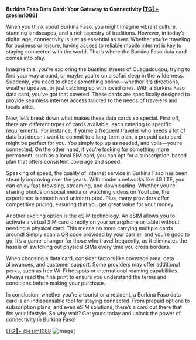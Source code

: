 **Burkina Faso Data Card: Your Gateway to Connectivity [[TG💪+ @esim1088](https://t.me/s/esim1088)]**

When you think about Burkina Faso, you might imagine vibrant culture, stunning landscapes, and a rich tapestry of traditions. However, in today’s digital age, connectivity is just as essential as ever. Whether you’re traveling for business or leisure, having access to reliable mobile internet is key to staying connected with the world. That’s where the Burkina Faso data card comes into play.

Imagine this: you’re exploring the bustling streets of Ouagadougou, trying to find your way around, or maybe you're on a safari deep in the wilderness. Suddenly, you need to check something online—whether it's directions, weather updates, or just catching up with loved ones. With a Burkina Faso data card, you’ve got that covered. These cards are specifically designed to provide seamless internet access tailored to the needs of travelers and locals alike.

Now, let’s break down what makes these data cards so special. First off, there are different types of cards available, each catering to specific requirements. For instance, if you’re a frequent traveler who needs a lot of data but doesn’t want to commit to a long-term plan, a prepaid data card might be perfect for you. You simply top up as needed, and voila—you’re connected. On the other hand, if you’re looking for something more permanent, such as a local SIM card, you can opt for a subscription-based plan that offers consistent coverage and speed.

Speaking of speed, the quality of internet service in Burkina Faso has been steadily improving over the years. With modern networks like 4G LTE, you can enjoy fast browsing, streaming, and downloading. Whether you’re sharing photos on social media or watching videos on YouTube, the experience is smooth and uninterrupted. Plus, many providers offer competitive pricing, ensuring that you get great value for your money.

Another exciting option is the eSIM technology. An eSIM allows you to activate a virtual SIM card directly on your smartphone or tablet without needing a physical card. This means no more carrying multiple cards around! Simply scan a QR code provided by your carrier, and you’re good to go. It’s a game-changer for those who travel frequently, as it eliminates the hassle of switching out physical SIMs every time you cross borders.

When choosing a data card, consider factors like coverage area, data allowances, and customer support. Some providers may offer additional perks, such as free Wi-Fi hotspots or international roaming capabilities. Always read the fine print to ensure you understand the terms and conditions before making your purchase.

In conclusion, whether you’re a tourist or a resident, a Burkina Faso data card is an indispensable tool for staying connected. From prepaid options to subscription plans, and even eSIM solutions, there’s a card out there that fits your lifestyle. So why wait? Get yours today and unlock the power of connectivity in Burkina Faso! 

[[TG💪+ @esim1088](https://t.me/s/esim1088) ![Image](https://i.postimg.cc/Y0z9fWf4/image.png)]